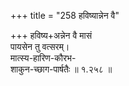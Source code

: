 +++
title = "258 हविष्यान्नेन वै"

+++
हविष्य+अन्नेन वै मासं  
पायसेन तु वत्सरम्।  
मात्स्य-हारिण-कौरभ-  
शाकुन-च्छाग-पार्षतैः  ॥ १.२५८ ॥